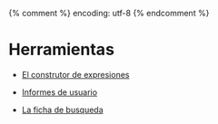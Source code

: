 {% comment %} encoding: utf-8 {% endcomment %}

# Herramientas

* [El construtor de expresiones](herramientas/ficha_de_busqueda/index.md)

* [Informes de usuario](herramientas/ficha_de_busqueda/index.md)

* [La ficha de busqueda](herramientas/ficha_de_busqueda/index.md)
